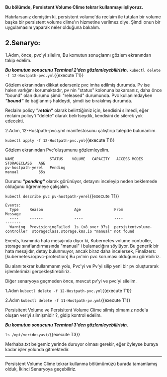 
**Bu bölümde, Persistent Volume Clime tekrar kullanmayı işliyoruz.**

Hatırlarsanız demiştim ki, persistent volume'da reclaim ile tutulan bir volume başka bir persistent volume clime'ın hizmetine verilmez diye. Şimdi onun bir uygulamasını yaparak neler olduğuna bakalım.

## 2.Senaryo:

1.Adım, önce, pvc'yi silelim, Bu komutun sonuçlarını gözlem ekranından takip edelim.

***Bu komutun sonucunu Terminal 2'den gözlemleyebilirisin.***
`kubectl delete -f 12-Hostpath-pvc.yml`{{execute T1}}

Gözlem ekranından dikkat ederseniz pvc imha edilmiş durumda. Pv ise halen varlığını korumaktadır, pv nin "status" kolonuna bakarsanız, daha önce "bound" olan durumu şimdi "released" durumunda. Pvc kullanımdayken ***"bound"*** ile bağlanmış haldeydi, şimdi ise bırakılmış durumda.

Reclaim policy ***"retain"*** olarak belirttiğimiz için, kendisini silmedi, eğer reclaim policy'i "delete" olarak belirtseydik, kendisini de silerek yok edecekti.

2.Adım, 12-Hostpath-pvc.yml manifestosunu çalıştırıp talepde bulunanlım.

`kubectl apply -f 12-Hostpath-pvc.yml`{{execute T1}}

Gözlem ekranından Pvc'oluşumunu gözlemleyelim.

```
NAME                STATUS    VOLUME   CAPACITY   ACCESS MODES   STORAGECLASS   AGE
pv-hostpath-yerel   Pending                                      manual         55s
```
Durumu ***"pending"*** olarak görünüyor, detayını inceleyip neden beklemede olduğunu öğrenmeye çalışalım.

`kubectl describe pvc pv-hostpath-yerel`{{execute T1}}

```
Events:
  Type     Reason              Age               From                         Message
  ----     ------              ----              ----                         -------
  Warning  ProvisioningFailed  1s (x8 over 97s)  persistentvolume-controller  storageclass.storage.k8s.io "manual" not found
```

Events, kısmında hata mesajında diyor ki,  Kubernetes volume controller, storage sınıflandırmasında "manual" i bulamadığını söylüyor. Bu generik bir hata mesajıdır, detay bulunmuyor, ancak biraz daha incelersek, Finalizers: [kubernetes.io/pvc-protection] Bu pv'nin pvc koruması olduğunu görebiliriz.

Bu alanı tekrar kullanmanın yolu, Pvc'yi ve Pv'yi silip yeni bir pv oluşturarak işlemlerimizi gerçekleştirebiliriz.

Diğer senaryoya geçmeden önce, mevcut pv'yi ve pvc'yi silelim.

1.Adım
`kubectl delete -f 12-Hostpath-pvc.yml`{{execute T1}}

2.Adım
`kubectl delete -f 11-Hostpath-pv.yml`{{execute T1}}

Persisitent Volume ve Persisitent Volume Clime silmiş olmamız node'a oluşan veriyi silmişmidir ?, gidip kontrol edelim.

***Bu komutun sonucunu Terminal 3'den gözlemleyebilirisin.***

`ls /opt/veridosyasi/`{{execute T3}}

Merhaba.txt belgemiz yerinde duruyor olması gerekir, eğer öyleyse buraya kadar işler yolunda gitmektedir.
___
Persistent Volume Clime tekrar kullanma bölümümüzü burada tamamlamış olduk, İkinci Senaryoya geçebiliriz.
